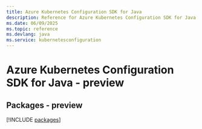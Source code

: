 ```yaml
---
title: Azure Kubernetes Configuration SDK for Java
description: Reference for Azure Kubernetes Configuration SDK for Java
ms.date: 06/09/2025
ms.topic: reference
ms.devlang: java
ms.service: kubernetesconfiguration
---
```

# Azure Kubernetes Configuration SDK for Java - preview
## Packages - preview
[!INCLUDE [packages](kubernetes-configuration-index.md)]